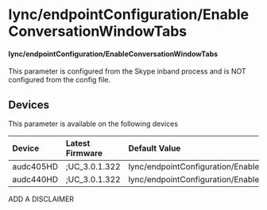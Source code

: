 ﻿---
description: lync/endpointConfiguration/EnableConversationWindowTabs
search:
    keywords: ['lync','endpointConfiguration','EnableConversationWindowTabs']
---

# lync/endpointConfiguration/EnableConversationWindowTabs

#### lync/endpointConfiguration/EnableConversationWindowTabs

This parameter is configured from the Skype inband process and is NOT configured from the config file.



## Devices
This parameter is available on the following devices

| Device | Latest Firmware | Default Value |
|:---|:---|:---|
| audc405HD | ;UC_3.0.1.322 | lync/endpointConfiguration/EnableConversationWindowTabs=0 
| audc440HD | ;UC_3.0.1.322 | lync/endpointConfiguration/EnableConversationWindowTabs=0 

ADD A DISCLAIMER

